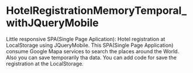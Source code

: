 # HotelRegistrationMemoryTemporal_withJQueryMobile
Little responsive SPA(Single Page Aplication): Hotel registration at LocalStorage  using JQueryMobile. 
This SPA(Single Page Application) consume Google Mapa services to search the places around the World.
Also you can save temporarily tha data. You can add code for save the registration at the LocalStorage.
